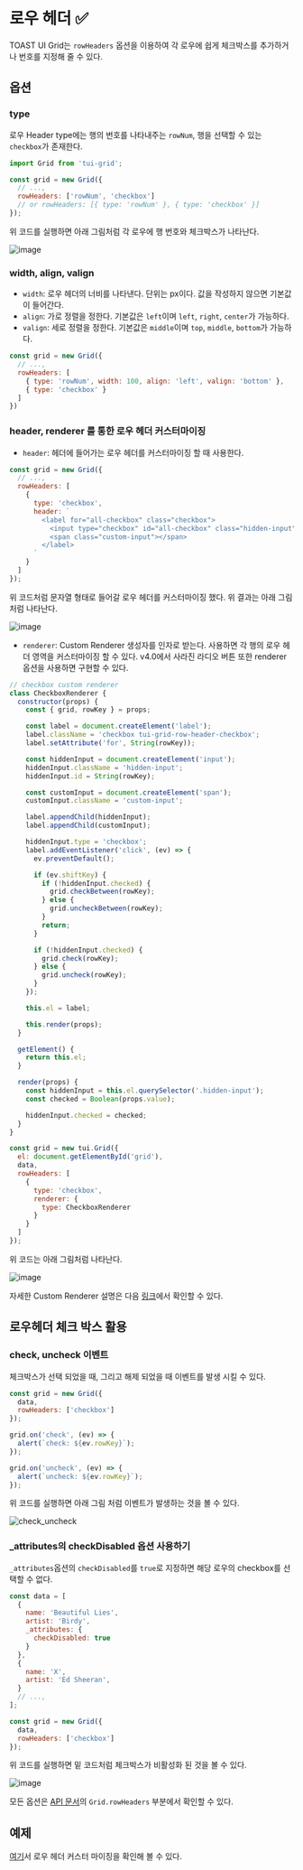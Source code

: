 # 로우 헤더 ✅

TOAST UI Grid는 `rowHeaders` 옵션을 이용하여 각 로우에 쉽게 체크박스를 추가하거나 번호를 지정해 줄 수 있다.

## 옵션
### type

로우 Header type에는 행의 번호를 나타내주는 `rowNum`, 행을 선택할 수 있는 `checkbox`가 존재한다. 

```js
import Grid from 'tui-grid';

const grid = new Grid({
  // ...,
  rowHeaders: ['rowNum', 'checkbox']
  // or rowHeaders: [{ type: 'rowNum' }, { type: 'checkbox' }]
});
```

위 코드를 실행하면 아래 그림처럼 각 로우에 행 번호와 체크박스가 나타난다. 

![image](https://user-images.githubusercontent.com/35371660/60868741-9b75d500-a268-11e9-98f3-18a9293d32b4.png)

### width, align, valign

* `width`: 로우 헤더의 너비를 나타낸다. 단위는 px이다. 값을 작성하지 않으면 기본값이 들어간다.
* `align`: 가로 정렬을 정한다. 기본값은 `left`이며 `left`, `right`, `center`가 가능하다.
* `valign`: 세로 정렬을 정한다. 기본값은 `middle`이며 `top`, `middle`, `bottom`가 가능하다.

```js
const grid = new Grid({
  // ...,
  rowHeaders: [
    { type: 'rowNum', width: 100, align: 'left', valign: 'bottom' },
    { type: 'checkbox' }
  ]
})
```

### header, renderer 를 통한 로우 헤더 커스터마이징

* `header`: 헤더에 들어가는 로우 헤더를 커스터마이징 할 때 사용한다.

```js
const grid = new Grid({
  // ...,
  rowHeaders: [
    {
      type: 'checkbox',
      header: `
        <label for="all-checkbox" class="checkbox">
          <input type="checkbox" id="all-checkbox" class="hidden-input" name="_checked" />
          <span class="custom-input"></span>
        </label>
      `
    }
  ]
});
```

위 코드처럼 문자열 형태로 들어갈 로우 헤더를 커스터마이징 했다. 위 결과는 아래 그림처럼 나타난다.

![image](https://user-images.githubusercontent.com/35371660/60875736-7340a300-a275-11e9-9cd6-9472c2763323.png)


* `renderer`: Custom Renderer 생성자를 인자로 받는다. 사용하면 각 행의 로우 헤더 영역을 커스터마이징 할 수 있다. v4.0에서 사라진 라디오 버튼 또한 renderer 옵션을 사용하면 구현할 수 있다.

```js
// checkbox custom renderer
class CheckboxRenderer {
  constructor(props) {
    const { grid, rowKey } = props;

    const label = document.createElement('label');
    label.className = 'checkbox tui-grid-row-header-checkbox';
    label.setAttribute('for', String(rowKey));

    const hiddenInput = document.createElement('input');
    hiddenInput.className = 'hidden-input';
    hiddenInput.id = String(rowKey);

    const customInput = document.createElement('span');
    customInput.className = 'custom-input';

    label.appendChild(hiddenInput);
    label.appendChild(customInput);

    hiddenInput.type = 'checkbox';
    label.addEventListener('click', (ev) => {
      ev.preventDefault();

      if (ev.shiftKey) {
        if (!hiddenInput.checked) {
          grid.checkBetween(rowKey);
        } else {
          grid.uncheckBetween(rowKey);
        }
        return;
      }

      if (!hiddenInput.checked) {
        grid.check(rowKey);
      } else {
        grid.uncheck(rowKey);
      }
    });

    this.el = label;

    this.render(props);
  }

  getElement() {
    return this.el;
  }

  render(props) {
    const hiddenInput = this.el.querySelector('.hidden-input');
    const checked = Boolean(props.value);

    hiddenInput.checked = checked;
  }
}

const grid = new tui.Grid({
  el: document.getElementById('grid'),
  data,
  rowHeaders: [
    {
      type: 'checkbox',
      renderer: {
        type: CheckboxRenderer
      }
    }
  ]
});
```

위 코드는 아래 그림처럼 나타난다.

![image](https://user-images.githubusercontent.com/35371660/60876491-f6aec400-a276-11e9-8ff6-b2b30c5f6f4a.png)


자세한 Custom Renderer 설명은 다음 [링크](./custom-renderer)에서 확인할 수 있다.

## 로우헤더 체크 박스 활용
### check, uncheck 이벤트

체크박스가 선택 되었을 때, 그리고 해제 되었을 때 이벤트를 발생 시킬 수 있다.

```js
const grid = new Grid({
  data,
  rowHeaders: ['checkbox']
});

grid.on('check', (ev) => {
  alert(`check: ${ev.rowKey}`);
});

grid.on('uncheck', (ev) => {
  alert(`uncheck: ${ev.rowKey}`);
});
```

위 코드를 실행하면 아래 그림 처럼 이벤트가 발생하는 것을 볼 수 있다.

![check_uncheck](https://user-images.githubusercontent.com/35371660/60872188-3a053480-a26f-11e9-8af4-e5280bf45f69.gif)

### _attributes의 checkDisabled 옵션 사용하기

`_attributes`옵션의 `checkDisabled`를 `true`로 지정하면 해당 로우의 checkbox를 선택할 수 없다.

```js
const data = [
  {
    name: 'Beautiful Lies',
    artist: 'Birdy',
    _attributes: {
      checkDisabled: true
    }
  },
  {
    name: 'X',
    artist: 'Ed Sheeran',
  }
  // ...,
];

const grid = new Grid({
  data,
  rowHeaders: ['checkbox']
});
```

위 코드를 실행하면 밑 코드처럼 체크박스가 비활성화 된 것을 볼 수 있다.

![image](https://user-images.githubusercontent.com/35371660/60870503-fbba4600-a26b-11e9-8a5d-39af045b40bf.png)

모든 옵션은 [API 문서](http://nhn.github.io/tui.grid/latest)의 `Grid.rowHeaders` 부분에서 확인할 수 있다.

## 예제

[여기](http://nhn.github.io/tui.grid/latest/tutorial-example11-row-headers)서 로우 헤더 커스터 마이징을 확인해 볼 수 있다.
